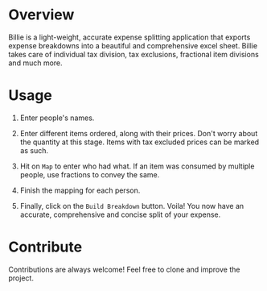 # Overview
Billie is a light-weight, accurate expense splitting application that exports expense breakdowns into a beautiful and comprehensive excel sheet.  Billie takes care of individual tax division, tax exclusions, fractional item divisions and much more. 

# Usage

1. Enter people's names.
2. Enter different items ordered, along with their prices. Don't worry about the quantity at this stage. Items with tax excluded prices can be marked as such.






3. Hit on `Map` to enter who had what. If an item was consumed by multiple people, use fractions to convey the same.





4. Finish the mapping for each person. 
5. Finally, click on the `Build Breakdown` button. Voila! You now have an accurate, comprehensive and concise split of your expense.



# Contribute

Contributions are always welcome! Feel free to clone and improve the project.
